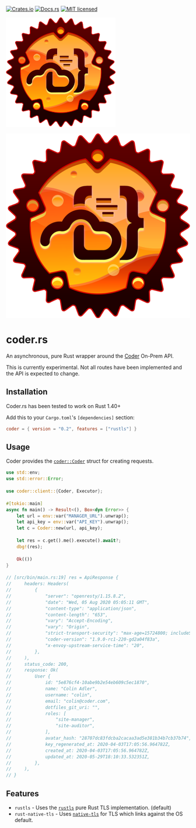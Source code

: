 <!-- cargo-sync-readme start -->

[![Crates.io][crates-badge]][crates-url]
[![Docs.rs][docs-badge]][docs-url]
[![MIT licensed][mit-badge]][mit-url]

<img src="https://raw.githubusercontent.com/cdr/coder.rs/master/logo.png" width="300" height="300">

![coder.rs logo][logo-url]

# coder.rs

An asynchronous, pure Rust wrapper around the [Coder](https://coder.com) On-Prem API.

This is currently experimental. Not all routes have been implemented and the API is expected to
change.

## Installation

Coder.rs has been tested to work on Rust 1.40+

Add this to your `Cargo.toml`'s `[dependencies]` section:

```toml
coder = { version = "0.2", features = ["rustls"] }
```

## Usage

Coder provides the [`coder::Coder`](https://docs.rs/coder/latest/coder/client/struct.Coder.html)
struct for creating requests.

```rust
use std::env;
use std::error::Error;

use coder::client::{Coder, Executor};

#[tokio::main]
async fn main() -> Result<(), Box<dyn Error>> {
    let url = env::var("MANAGER_URL").unwrap();
    let api_key = env::var("API_KEY").unwrap();
    let c = Coder::new(url, api_key);

    let res = c.get().me().execute().await?;
    dbg!(res);

    Ok(())
}

// [src/bin/main.rs:19] res = ApiResponse {
//     headers: Headers(
//         {
//             "server": "openresty/1.15.8.2",
//             "date": "Wed, 05 Aug 2020 05:05:11 GMT",
//             "content-type": "application/json",
//             "content-length": "653",
//             "vary": "Accept-Encoding",
//             "vary": "Origin",
//             "strict-transport-security": "max-age=15724800; includeSubDomains",
//             "coder-version": "1.9.0-rc1-220-gd2a04f83a",
//             "x-envoy-upstream-service-time": "20",
//         },
//     ),
//     status_code: 200,
//     response: Ok(
//         User {
//             id: "5e876cf4-10abe9b2e54eb609c5ec1870",
//             name: "Colin Adler",
//             username: "colin",
//             email: "colin@coder.com",
//             dotfiles_git_uri: "",
//             roles: [
//                 "site-manager",
//                 "site-auditor",
//             ],
//             avatar_hash: "28707dc83fdcba2cacaa3ad5e381b34b7cb37b74",
//             key_regenerated_at: 2020-04-03T17:05:56.964782Z,
//             created_at: 2020-04-03T17:05:56.964782Z,
//             updated_at: 2020-05-29T18:10:33.532351Z,
//         },
//     ),
// }
```

## Features

* `rustls` - Uses the [`rustls`](https://docs.rs/rustls/) pure Rust TLS implementation. (default)
* `rust-native-tls` - Uses [`native-tls`](https://docs.rs/native-tls/) for TLS which links against the OS default.

[crates-badge]: https://img.shields.io/crates/v/coder.svg
[crates-url]: https://crates.io/crates/coder
[docs-badge]: https://docs.rs/coder/badge.svg
[docs-url]: https://docs.rs/coder
[mit-badge]: https://img.shields.io/badge/license-MIT-blue.svg
[mit-url]: https://github.com/coadler/coder.rs/blob/master/LICENSE
[logo-url]: https://raw.githubusercontent.com/cdr/coder.rs/master/logo.png

<!-- cargo-sync-readme end -->
